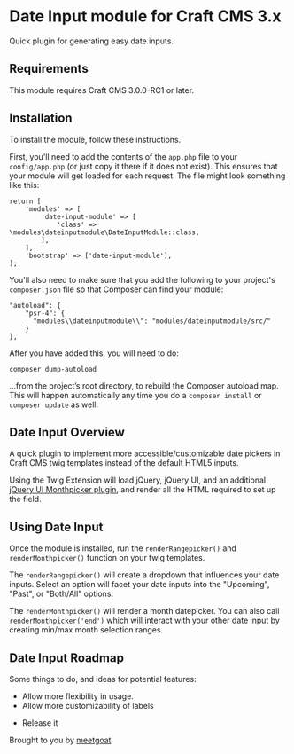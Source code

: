 # Date Input module for Craft CMS 3.x

Quick plugin for generating easy date inputs.

## Requirements

This module requires Craft CMS 3.0.0-RC1 or later.

## Installation

To install the module, follow these instructions.

First, you'll need to add the contents of the `app.php` file to your `config/app.php` (or just copy it there if it does not exist). This ensures that your module will get loaded for each request. The file might look something like this:
```
return [
    'modules' => [
        'date-input-module' => [
            'class' => \modules\dateinputmodule\DateInputModule::class,
        ],
    ],
    'bootstrap' => ['date-input-module'],
];
```
You'll also need to make sure that you add the following to your project's `composer.json` file so that Composer can find your module:

    "autoload": {
        "psr-4": {
          "modules\\dateinputmodule\\": "modules/dateinputmodule/src/"
        }
    },

After you have added this, you will need to do:

    composer dump-autoload
 
 …from the project’s root directory, to rebuild the Composer autoload map. This will happen automatically any time you do a `composer install` or `composer update` as well.

## Date Input Overview

A quick plugin to implement more accessible/customizable date pickers in Craft CMS twig templates instead of the default HTML5 inputs.

Using the Twig Extension will load jQuery, jQuery UI, and an additional [jQuery UI Monthpicker plugin](https://github.com/KidSysco/jquery-ui-month-picker), and render all the HTML required to set up the field.

## Using Date Input

Once the module is installed, run the `renderRangepicker()` and `renderMonthpicker()` function on your twig templates.

The `renderRangepicker()` will create a dropdown that influences your date inputs. Select an option will facet your date inputs into the "Upcoming", "Past", or "Both/All" options.

The `renderMonthpicker()` will render a month datepicker. You can also call `renderMonthpicker('end')` which will interact with your other date input by creating min/max month selection ranges.

## Date Input Roadmap

Some things to do, and ideas for potential features:

- Allow more flexibility in usage.
- Allow more customizability of labels

* Release it

Brought to you by [meetgoat](https://meetgoat.com)
